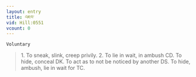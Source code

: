 ```yaml
---
layout: entry
title: འཇབ་
vid: Hill:0551
vcount: 0
---
```

`Voluntary` 
> 1\.
 To sneak, slink, creep privily\.
 2\.
 To lie in wait, in ambush CD\.
 To hide, conceal DK\.
 To act as to not be noticed by another DS\.
 To hide, ambush, lie in wait for TC\.

